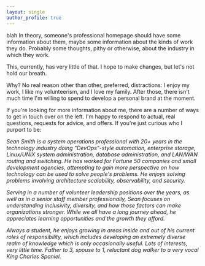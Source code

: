 ```yaml
---
layout: single
author_profile: true
---
```

blah
In theory, someone's professional homepage should have some information about them, maybe some information about the kinds of work they do. Probably some thoughts, pithy or otherwise, about the industry in which they work.

This, currently, has very little of that. I hope to make changes, but let's not hold our breath.

Why? No real reason other than other, preferred, distractions: I enjoy my work, I like my volunteerism, and I love my family. After those, there isn't much time I'm willing to spend to develop a personal brand at the moment.

If you're looking for more information about me, there are a number of ways to get in touch over on the left. I'm happy to respond to actual, real questions, requests for advice, and offers. If you're just curious who I purport to be:


<div class="notice--primary" style="font-style: italic; border-radius:15px;">
<p>Sean Smith is a system operations professional with 20+ years in the technology industry doing "DevOps"-style automation, enterprise storage, Linux/UNIX system administration, database administration, and LAN/WAN routing and switching. He has worked for Fortune 50 companies and small development agencies, attempting to gain more perspective on how technology can be used to solve people's problems. He enjoys solving problems involving architecture scalability, observability, and security.</p>

<p>Serving in a number of volunteer leadership positions over the years, as well as in a senior staff member professionally, Sean focuses on understanding inclusivity, diversity, and how those factors can make organizations stronger. While we all have a long journey ahead, he appreciates learning opportunities and the growth they afford.</p>

<p>Always a student, he enjoys growing in areas inside and out of his current roles of responsibility, which includes developing an extremely diverse realm of knowledge which is only occasionally useful. Lots of interests, very little time. Father to 3, spouse to 1, reluctant dog walker to a very vocal King Charles Spaniel.</p>
</div>
